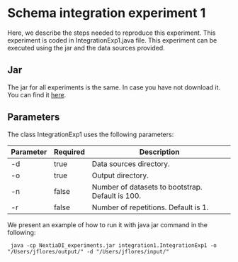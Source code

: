 # Schema integration experiment 1

Here, we describe the steps needed to reproduce this experiment. This experiment is coded in IntegrationExp1.java file. This experiment can be executed using the jar and the data sources provided.

## Jar

The jar for all experiments is the same. In case you have not download it. You can find it [here](https://mydisk.cs.upc.edu/s/dfKQ35yafqWo577).

## Parameters

The class IntegrationExp1 uses the following parameters:

| Parameter | Required | Description                                      |
|-----------|----------|--------------------------------------------------|
| -d        | true     | Data sources directory.                          |
| -o        | true     | Output directory.                                |
| -n        | false    | Number of datasets to bootstrap. Default is 100. |
| -r        | false    | Number of repetitions. Default is 1.             |

We present an example of how to run it with java jar command in the following:

```
 java -cp NextiaDI_experiments.jar integration1.IntegrationExp1 -o "/Users/jflores/output/" -d "/Users/jflores/input/"
```
